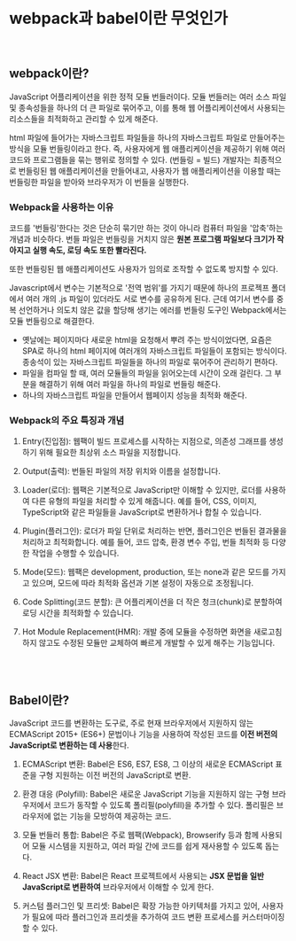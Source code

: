 <br>
<br>

# webpack과 babel이란 무엇인가

<br>

## webpack이란?

JavaScript 어플리케이션을 위한 정적 모듈 번들러이다. 모듈 번들러는 여러 소스 파일 및 종속성들을 하나의 더 큰 파일로 묶어주고, 이를 통해 웹 어플리케이션에서 사용되는 리소스들을 최적화하고 관리할 수 있게 해준다.

html 파일에 들어가는 자바스크립트 파일들을 하나의 자바스크립트 파일로 만들어주는 방식을 모듈 번들링이라고 한다.
즉, 사용자에게 웹 애플리케이션을 제공하기 위해 여러 코드와 프로그램들을 묶는 행위로 정의할 수 있다. (번들링 = 빌드)
개발자는 최종적으로 번들링된 웹 애플리케이션을 만들어내고, 사용자가 웹 애플리케이션을 이용할 때는 번들링한 파일을 받아와 브라우저가 이 번들을 실행한다.

### Webpack을 사용하는 이유

코드를 '번들링'한다는 것은 단순히 묶기만 하는 것이 아니라 컴퓨터 파일을 '압축'하는 개념과 비슷하다.
번들 파일은 번들링을 거치지 않은 **원본 프로그램 파일보다 크기가 작아지고 실행 속도, 로딩 속도 또한 빨라진다.**

또한 번들링된 웹 애플리케이션도 사용자가 임의로 조작할 수 없도록 방지할 수 있다.

Javascript에서 변수는 기본적으로 '전역 범위'를 가지기 때문에 하나의 프로젝프 폴더에서 여러 개의 .js 파일이 있더라도 서로 변수를 공유하게 된다.
근데 여기서 변수를 중복 선언하거나 의도치 않은 값을 할당해 생기는 에러를 번들링 도구인 Webpack에서는 모듈 번들링으로 해결한다.

- 옛날에는 페이지마다 새로운 html을 요청해서 뿌려 주는 방식이었다면, 요즘은 SPA로 하나의 html 페이지에 여러개의 자바스크립트 파일들이 포함되는 방식이다. 종송석이 있는 자바스크립트 파일들을 하나의 파일로 묶어주어 관리하기 편하다.
- 파일을 컴파일 할 때, 여러 모듈들의 파일을 읽어오는데 시간이 오래 걸린다. 그 부분을 해결하기 위해 여러 파일을 하나의 파일로 번들링 해준다.
- 하나의 자바스크립트 파일을 만들어서 웹페이지 성능을 최적화 해준다.

### Webpack의 주요 특징과 개념

1. Entry(진입점): 웹팩이 빌드 프로세스를 시작하는 지점으로, 의존성 그래프를 생성하기 위해 필요한 최상위 소스 파일을 지정합니다.

2. Output(출력): 번들된 파일의 저장 위치와 이름을 설정합니다.

3. Loader(로더): 웹팩은 기본적으로 JavaScript만 이해할 수 있지만, 로더를 사용하여 다른 유형의 파일을 처리할 수 있게 해줍니다. 예를 들어, CSS, 이미지, TypeScript와 같은 파일들을 JavaScript로 변환하거나 합칠 수 있습니다.

4. Plugin(플러그인): 로더가 파일 단위로 처리하는 반면, 플러그인은 번들된 결과물을 처리하고 최적화합니다. 예를 들어, 코드 압축, 환경 변수 주입, 번들 최적화 등 다양한 작업을 수행할 수 있습니다.

5. Mode(모드): 웹팩은 development, production, 또는 none과 같은 모드를 가지고 있으며, 모드에 따라 최적화 옵션과 기본 설정이 자동으로 조정됩니다.

6. Code Splitting(코드 분할): 큰 어플리케이션을 더 작은 청크(chunk)로 분할하여 로딩 시간을 최적화할 수 있습니다.

7. Hot Module Replacement(HMR): 개발 중에 모듈을 수정하면 화면을 새로고침하지 않고도 수정된 모듈만 교체하여 빠르게 개발할 수 있게 해주는 기능입니다.

<br>
<br>

## Babel이란?

JavaScript 코드를 변환하는 도구로, 주로 현재 브라우저에서 지원하지 않는 ECMAScript 2015+ (ES6+) 문법이나 기능을 사용하여 작성된 코드를 **이전 버전의 JavaScript로 변환하는 데 사용**한다.

1. ECMAScript 변환: Babel은 ES6, ES7, ES8, 그 이상의 새로운 ECMAScript 표준을 구형 지원하는 이전 버전의 JavaScript로 변환.

2. 환경 대응 (Polyfill): Babel은 새로운 JavaScript 기능을 지원하지 않는 구형 브라우저에서 코드가 동작할 수 있도록 폴리필(polyfill)을 추가할 수 있다. 폴리필은 브라우저에 없는 기능을 모방하여 제공하는 코드.

3. 모듈 번들러 통합: Babel은 주로 웹팩(Webpack), Browserify 등과 함께 사용되어 모듈 시스템을 지원하고, 여러 파일 간에 코드를 쉽게 재사용할 수 있도록 돕는다.

4. React JSX 변환: Babel은 React 프로젝트에서 사용되는 **JSX 문법을 일반 JavaScript로 변환하여** 브라우저에서 이해할 수 있게 한다.

5. 커스텀 플러그인 및 프리셋: Babel은 확장 가능한 아키텍처를 가지고 있어, 사용자가 필요에 따라 플러그인과 프리셋을 추가하여 코드 변환 프로세스를 커스터마이징할 수 있다.

<br>
<br>
